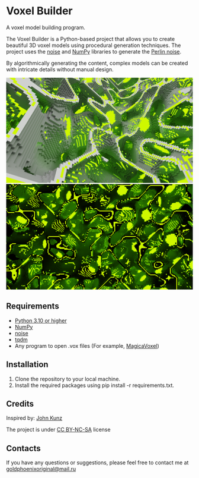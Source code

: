 # Voxel Builder
A voxel model building program.

The Voxel Builder is a Python-based project that allows you to create beautiful 3D voxel models using procedural generation techniques. The project uses the [noise](https://pypi.org/project/noise/) and [NumPy](https://numpy.org) libraries to generate the [Perlin noise](https://en.wikipedia.org/wiki/Perlin_noise).

By algorithmically generating the content, complex models can be created with intricate details without manual design.

![Neon-Dumplings-Lime-Slice.png](./images/renders/Neon-Dumplings-Lime-Slice.png)
![Neon-Dumplings-Lime-Dark.png](./images/renders/Neon-Dumplings-Lime-Dark.png)

## Requirements
- [Python 3.10 or higher](https://www.python.org/downloads/)
- [NumPy](https://numpy.org)
- [noise](https://pypi.org/project/noise/)
- [tqdm](https://pypi.org/project/tqdm/)
- Any program to open .vox files (For example, [MagicaVoxel](https://ephtracy.github.io))

## Installation
1. Clone the repository to your local machine.
2. Install the required packages using pip install -r requirements.txt.

## Credits
Inspired by: [John Kunz](https://www.johnkunz.com/geometric-landscapes/)

The project is under [CC BY-NC-SA](https://creativecommons.org/licenses/by-nc-sa/4.0/) license

## Contacts
If you have any questions or suggestions, please feel free to contact me at goldphoenixoriginal@mail.ru
